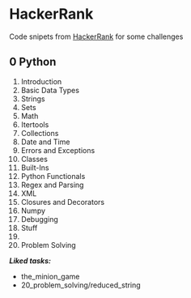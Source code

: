 # HackerRank
Code snipets from [HackerRank](https://www.hackerrank.com/) for some challenges

## 0 Python
01. Introduction
02. Basic Data Types
03. Strings
04. Sets
05. Math
06. Itertools
07. Collections
08. Date and Time
09. Errors and Exceptions
10. Classes
11. Built-Ins
12. Python Functionals
13. Regex and Parsing
14. XML
15. Closures and Decorators
16. Numpy
17. Debugging
18. Stuff
19.
20. Problem Solving


**_Liked tasks:_**
* the_minion_game
* 20_problem_solving/reduced_string